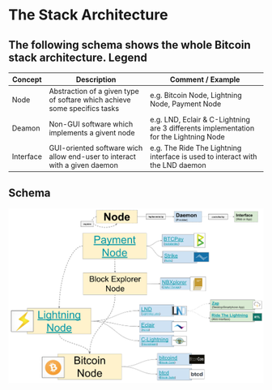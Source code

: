 The Stack Architecture
==
The following schema shows the whole Bitcoin stack architecture.
Legend
--

<table>
    <thead>
        <tr>
            <th>Concept</th>
            <th>Description</th>
            <th>Comment / Example</th>
        </tr>
    </thead>
    <tbody>
        <tr>
            <td>Node</td>
            <td>Abstraction of a given type of softare which achieve some specifics tasks</td>
            <td>e.g. Bitcoin Node, Lightning Node, Payment Node</td>
        </tr>
        <tr>
            <td>Deamon</td>
            <td>Non-GUI software which implements a givent node</td>
            <td>e.g. LND, Eclair & C-Lightning are 3 differents implementation for the Lightning Node</td>
        </tr>
        <tr>
            <td>Interface</td>
            <td>GUI-oriented software wich allow end-user to interact with a given daemon</td>
            <td>e.g. The Ride The Lightning interface is used to interact with the LND daemon</td>
        </tr>
    </tbody>
</table>

Schema
-
![TheStackArchitecture](https://github.com/babonet13/Images/blob/master/HostYourNode/What/ThaStackArchitecture.png)
